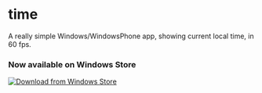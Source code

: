 # time
A really simple Windows/WindowsPhone app, showing current local time, in 60 fps.

### Now available on Windows Store

[![Download from Windows Store](https://cmsresources.windowsphone.com/devcenter/en-us/legacy_v1/img/badgegenerator/English_wstore_black_258x67.png)](http://apps.microsoft.com/windows/app/c0576b02-6c3e-49ad-901d-d395f0eca021)
